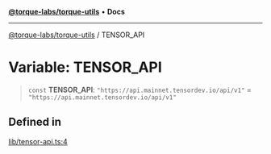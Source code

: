 [**@torque-labs/torque-utils**](../README.md) • **Docs**

***

[@torque-labs/torque-utils](../README.md) / TENSOR\_API

# Variable: TENSOR\_API

> `const` **TENSOR\_API**: `"https://api.mainnet.tensordev.io/api/v1"` = `"https://api.mainnet.tensordev.io/api/v1"`

## Defined in

[lib/tensor-api.ts:4](https://github.com/torque-labs/torque-utils/blob/c76fb4101d477d1e8e6fb4f5de7a277964527c27/lib/tensor-api.ts#L4)
